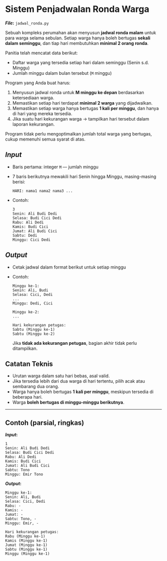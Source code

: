 # Sistem Penjadwalan Ronda Warga

**_File_:** `jadwal_ronda.py`

Sebuah kompleks perumahan akan menyusun **jadwal ronda malam** untuk para warga selama sebulan. Setiap warga hanya boleh bertugas **sekali dalam seminggu**, dan tiap hari membutuhkan **minimal 2 orang ronda**.

Panitia telah mencatat data berikut:

* Daftar warga yang tersedia setiap hari dalam seminggu (Senin s.d. Minggu)
* Jumlah minggu dalam bulan tersebut (`M` minggu)

Program yang Anda buat harus:

1. Menyusun jadwal ronda untuk **M minggu ke depan** berdasarkan ketersediaan warga.
2. Memastikan setiap hari terdapat **minimal 2 warga** yang dijadwalkan.
3. Memastikan setiap warga hanya bertugas **1 kali per minggu**, dan hanya di hari yang mereka tersedia.
4. Jika suatu hari kekurangan warga → tampilkan hari tersebut dalam laporan kekurangan.

Program tidak perlu mengoptimalkan jumlah total warga yang bertugas, cukup memenuhi semua syarat di atas.

## _Input_

* Baris pertama: integer `M` — jumlah minggu
* 7 baris berikutnya mewakili hari Senin hingga Minggu, masing-masing berisi:

  ```
  HARI: nama1 nama2 nama3 ...
  ```

* Contoh:

    ```
    3
    Senin: Ali Budi Dedi
    Selasa: Budi Cici Dedi
    Rabu: Ali Dedi
    Kamis: Budi Cici
    Jumat: Ali Budi Cici
    Sabtu: Dedi
    Minggu: Cici Dedi
    ```

## _Output_

* Cetak jadwal dalam format berikut untuk setiap minggu

* Contoh:

    ```
    Minggu ke-1:
    Senin: Ali, Budi
    Selasa: Cici, Dedi
    ...
    Minggu: Dedi, Cici

    Minggu ke-2:
    ...

    Hari kekurangan petugas:
    Sabtu (Minggu ke-1)
    Sabtu (Minggu ke-2)
    ```

    Jika **tidak ada kekurangan petugas**, bagian akhir tidak perlu ditampilkan.

## Catatan Teknis

* Urutan warga dalam satu hari bebas, asal valid.
* Jika tersedia lebih dari dua warga di hari tertentu, pilih acak atau sembarang dua orang.
* Warga hanya boleh bertugas **1 kali per minggu**, meskipun tersedia di beberapa hari.
* Warga **boleh bertugas di minggu-minggu berikutnya**.

---

## Contoh (parsial, ringkas)

**_Input_:**


```
1
Senin: Ali Budi Dedi
Selasa: Budi Cici Dedi
Rabu: Ali Dedi
Kamis: Budi Cici
Jumat: Ali Budi Cici
Sabtu: Tono
Minggu: Emir Tono
```

**_Output_:**

```
Minggu ke-1:
Senin: Ali, Budi
Selasa: Cici, Dedi
Rabu: -
Kamis: -
Jumat: -
Sabtu: Tono, -
Minggu: Emir, -

Hari kekurangan petugas:
Rabu (Minggu ke-1)
Kamis (Minggu ke-1)
Jumat (Minggu ke-1)
Sabtu (Minggu ke-1)
Minggu (Minggu ke-1)
```
